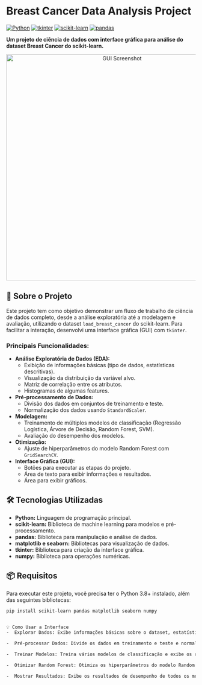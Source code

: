 # Breast Cancer Data Analysis Project

[![Python](https://img.shields.io/badge/python-3.8+-blue.svg?logo=python)](https://www.python.org/downloads/)
[![tkinter](https://img.shields.io/badge/tkinter-GUI-orange.svg?logo=python)](https://docs.python.org/3/library/tkinter.html)
[![scikit-learn](https://img.shields.io/badge/scikit_learn-ML-brightgreen.svg?logo=scikit-learn)](https://scikit-learn.org/stable/)
[![pandas](https://img.shields.io/badge/pandas-DataAnalysis-blueviolet.svg?logo=pandas)](https://pandas.pydata.org/)

**Um projeto de ciência de dados com interface gráfica para análise do dataset Breast Cancer do scikit-learn.**

<p align="center">
  <img src= "![image](https://github.com/user-attachments/assets/7c4e33f1-a900-4b38-961a-c3c084bbe291)"
 alt="GUI Screenshot" width="600">
</p>

## 🚀 Sobre o Projeto

Este projeto tem como objetivo demonstrar um fluxo de trabalho de ciência de dados completo, desde a análise exploratória até a modelagem e avaliação, utilizando o dataset `load_breast_cancer` do scikit-learn. Para facilitar a interação, desenvolvi uma interface gráfica (GUI) com `tkinter`.

### Principais Funcionalidades:

-   **Análise Exploratória de Dados (EDA):**
    -   Exibição de informações básicas (tipo de dados, estatísticas descritivas).
    -   Visualização da distribuição da variável alvo.
    -   Matriz de correlação entre os atributos.
    -   Histogramas de algumas features.
-   **Pré-processamento de Dados:**
    -   Divisão dos dados em conjuntos de treinamento e teste.
    -   Normalização dos dados usando `StandardScaler`.
-   **Modelagem:**
    -   Treinamento de múltiplos modelos de classificação (Regressão Logística, Árvore de Decisão, Random Forest, SVM).
    -   Avaliação do desempenho dos modelos.
-   **Otimização:**
    -   Ajuste de hiperparâmetros do modelo Random Forest com `GridSearchCV`.
-   **Interface Gráfica (GUI):**
    -   Botões para executar as etapas do projeto.
    -   Área de texto para exibir informações e resultados.
    -   Área para exibir gráficos.

## 🛠️ Tecnologias Utilizadas

-   **Python:** Linguagem de programação principal.
-   **scikit-learn:** Biblioteca de machine learning para modelos e pré-processamento.
-   **pandas:** Biblioteca para manipulação e análise de dados.
-   **matplotlib e seaborn:** Bibliotecas para visualização de dados.
-   **tkinter:** Biblioteca para criação da interface gráfica.
-   **numpy:** Biblioteca para operações numéricas.

## 📦 Requisitos

Para executar este projeto, você precisa ter o Python 3.8+ instalado, além das seguintes bibliotecas:

```bash
pip install scikit-learn pandas matplotlib seaborn numpy


💡 Como Usar a Interface
-  Explorar Dados: Exibe informações básicas sobre o dataset, estatísticas descritivas, contagem de classes e gráficos relevantes (contagem de classes e correlação).

-  Pré-processar Dados: Divide os dados em treinamento e teste e normaliza os dados.

-  Treinar Modelos: Treina vários modelos de classificação e exibe os resultados.

-  Otimizar Random Forest: Otimiza os hiperparâmetros do modelo Random Forest usando GridSearchCV e exibe os resultados do modelo otimizado.

-  Mostrar Resultados: Exibe os resultados de desempenho de todos os modelos treinados e do Random Forest otimizado.




